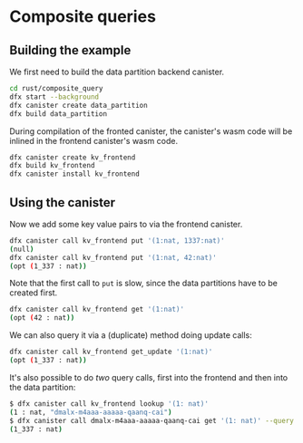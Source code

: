 # Composite queries

## Building the example

We first need to build the data partition backend canister.

```bash
cd rust/composite_query
dfx start --background
dfx canister create data_partition
dfx build data_partition
```

During compilation of the fronted canister, the canister's wasm code will be inlined in the frontend canister's wasm code.

```bash
dfx canister create kv_frontend
dfx build kv_frontend
dfx canister install kv_frontend
```

## Using the canister

Now we add some key value pairs to via the frontend canister.

```bash
dfx canister call kv_frontend put '(1:nat, 1337:nat)'
(null)
dfx canister call kv_frontend put '(1:nat, 42:nat)'
(opt (1_337 : nat))
```

Note that the first call to `put` is slow, since the data partitions have to be created first.

```bash
dfx canister call kv_frontend get '(1:nat)'
(opt (42 : nat))
```

We can also query it via a (duplicate) method doing update calls:

```bash
dfx canister call kv_frontend get_update '(1:nat)'
(opt (1_337 : nat))
```

It's also possible to do *two* query calls, first into the frontend and then into the data partition:

```bash
$ dfx canister call kv_frontend lookup '(1: nat)'
(1 : nat, "dmalx-m4aaa-aaaaa-qaanq-cai")
$ dfx canister call dmalx-m4aaa-aaaaa-qaanq-cai get '(1: nat)' --query
(1_337 : nat)
```
